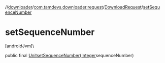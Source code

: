 //[downloader](../../../index.md)/[com.tamdevs.downloader.request](../index.md)/[DownloadRequest](index.md)/[setSequenceNumber](set-sequence-number.md)

# setSequenceNumber

[androidJvm]\

public final [Unit](https://kotlinlang.org/api/latest/jvm/stdlib/kotlin/-unit/index.html)[setSequenceNumber](set-sequence-number.md)([Integer](https://developer.android.com/reference/kotlin/java/lang/Integer.html)sequenceNumber)
